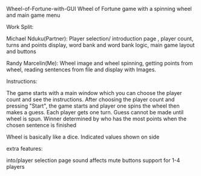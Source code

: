 Wheel-of-Fortune-with-GUI
Wheel of Fortune game with a spinning wheel and main game menu 

Work Split:

Michael Nduku(Partner): Player selection/ introduction page , player count, turns and points display, word bank and word bank logic, main game layout and buttons

Randy Marcelin(Me): Wheel image and wheel spinning, getting points from wheel, reading sentences from file and display with Images.

Instructions:

The game starts with a main window which you can choose the player count and see the instructions. After choosing the player count and pressing "Start", the game starts and player one spins the wheel then makes a guess. Each player gets one turn. Guess cannot be made until wheel is spun. Winner determined by who has the most points when the chosen sentence is finished

Wheel is basically like a dice. Indicated values shown on side

extra features:

into/player selection page sound affects mute buttons support for 1-4 players
